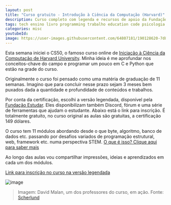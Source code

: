 ```yaml
---
layout: post
title: "Curso gratuito - Introdução à Ciência da Computação (Harvard)"
description: Curso completo com legenda e recursos de apoio da Fundação Estudar
tags: tech ensino livro programming trabalho education code psicologia dev programacao harvard curso python flask scratch c web html css cc cienciadacomputacao algoritmos sql bancodedados cs50 cc50 computerscience
categories: misc
youtubeId:
image: https://user-images.githubusercontent.com/64807181/190128620-7d840fdd-60f8-49e4-aa29-edafb06e5f2e.png 
---
```


Esta semana iniciei o CS50, o famoso curso online de [Iniciação à  Ciência da Computação de Harvard University](https://pll.harvard.edu/course/cs50-introduction-computer-science?delta=0). Minha ideia é me aprofundar nos conceitos-chave do campo e programar um pouco em C e Python que estão na grade do curso.

Originalmente o curso foi pensado como uma matéria de graduação de 11 semanas. Imagino que para concluir nesse prazo sejam 3 meses bem puxados dada a quantidade e profundidade de conteúdos e trabalhos.

Por conta da certificação, escolhi a versão legendada, disponível pela [Fundação Estudar](https://www.estudar.org.br/). Eles disponibilizam também Discord, fórum e uma série de ferramentas que ajudam o estudante. Abaixo está o link para inscrição. É totalmente gratuito, no curso original as aulas são gratuitas, a certificação 149 dólares.

O curso tem 11 módulos abordando desde o que byte, algoritmo,  banco de dados etc. passando por desafios variados de programação estrutural, web, framework etc. numa perspectiva STEM. [O que é isso? Clique aqui para saber mais](https://blog.portabilis.com.br/conheca-a-abordagem-stem-e-saiba-como-potencializar-o-aprendizado-dos-alunos/)

Ao longo das aulas vou compartilhar impressões, ideias e aprendizados em cada um dos módulos.

[Link para inscrição no curso na versão legendada](https://www.estudarfora.org.br/cursos/cc50/)

![image](https://user-images.githubusercontent.com/64807181/190128620-7d840fdd-60f8-49e4-aa29-edafb06e5f2e.png)
>Imagem: David Malan, um dos professores do curso, em ação. Fonte: [Scherlund](https://scherlund.blogspot.com/2020/07/how-harvards-star-computer-science.html)
